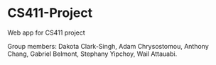 # CS411-Project
Web app for CS411 project

Group members: Dakota Clark-Singh, Adam Chrysostomou, Anthony Chang, Gabriel Belmont, Stephany Yipchoy, Wail Attauabi.
